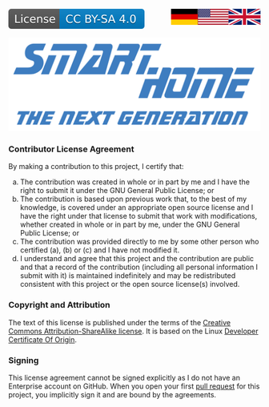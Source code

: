 <a href="CLA.en.md"><img src="../images/en.svg" valign="top" align="right"/></a>
<a href="CLA.de.md"><img src="../images/de.svg" valign="top" align="right"/></a>
<!--[![Version][version-badge]][version-url]-->
[![License][license-badge]][license-url]
<!--
[![Bugs][bugs-badge]][bugs-url]
-->

[![Logo][logo]][project-url]

### Contributor License Agreement

By making a contribution to this project, I certify that:

<ol type="a"><li>
The contribution was created in whole or in part by me and I have the right to submit it under the GNU General Public License; or
</li><li>
The contribution is based upon previous work that, to the best of my knowledge, is covered under an appropriate open source license and I have the right under that license to submit that work with modifications, whether created in whole or in part by me, under the GNU General Public License; or
</li><li>
The contribution was provided directly to me by some other person who certified (a), (b) or (c) and I have not modified it.
</li><li>
I understand and agree that this project and the contribution are public and that a record of the contribution (including all personal information I submit with it) is maintained indefinitely and may be redistributed consistent with this project or the open source license(s) involved.
</li></ol>

### Copyright and Attribution

The text of this license is published under the terms of the [Creative Commons Attribution-ShareAlike license][cc-url].  It is based on the Linux [Developer Certificate Of Origin][dco-url].

### Signing

This license agreement cannot be signed explicitly as I do not have an Enterprise account on GitHub. When you open your first [pull request][pr-url] for this project, you implicitly sign it and are bound by the agreements.

<!-- MARKDOWN LINKS & IMAGES -->
<!-- https://www.markdownguide.org/basic-syntax/#reference-style-links -->

[logo]: ../images/logo.svg
[project-url]: https://github.com/nixe64/The-Next-Generation/
[pr-url]: https://github.com/nixe64/The-Next-Generation/pulls

[license-badge]: ../images/license.cc-by-sa.en.svg
[license-url]: ../../COPYRIGHT.en.md

[version-badge]: ../images/version.svg
[version-url]: https://github.com/nixe64/The-Next-Generation/releases

[issues-url]: https://github.com/nixe64/The-Next-Generation/issues
[bugs-badge]: https://img.shields.io/github/issues/nixe64/the-next-generatoin/bug.svg?label=Fehlerberichte&color=informational
[bugs-url]: https://github.com/nixe64/The-Next-Generation/issues?utf8=✓&q=is%3Aissue+is%3Aopen+label%3Abug

[cc-url]: ../License.cc-by-sa.en.md
[dco-url]: http://elinux.org/Developer_Certificate_Of_Origin